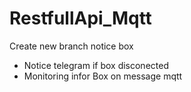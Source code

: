 # RestfullApi_Mqtt
Create new branch notice box 
- Notice telegram if box disconected
- Monitoring infor Box on message mqtt
